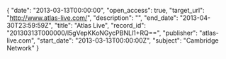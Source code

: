 {
  "date": "2013-03-13T00:00:00", 
  "open_access": true, 
  "target_url": "http://www.atlas-live.com/", 
  "description": "", 
  "end_date": "2013-04-30T23:59:59Z", 
  "title": "Atlas Live", 
  "record_id": "20130313T000000/l5gVepKKoNGycPBNLl1+RQ==", 
  "publisher": "atlas-live.com", 
  "start_date": "2013-03-13T00:00:00Z", 
  "subject": "Cambridge Network"
}

